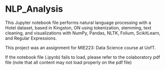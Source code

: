 # NLP_Analysis

This Jupyter notebook file performs natural language processing with a Hotel dataset, based in Kingston, ON using tokenization, stemming, text cleaning, and visualizations with NumPy, Pandas, NLTK, Folium, ScikitLearn, and Regular Expressions.

This project was an assignment for MIE223: Data Science course at UofT.

If the notebook file (.ipynb) fails to load, please refer to the colaboratory pdf file (note that all content may not load properly on the pdf file)
